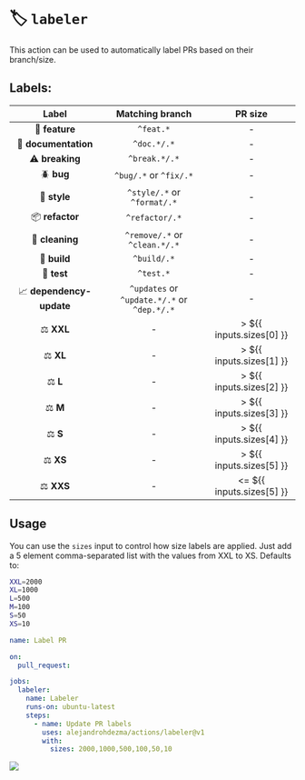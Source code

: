 # 🏷 `labeler`

This action can be used to automatically label PRs based on their branch/size.

## Labels:

| Label | Matching branch | PR size |
| :---: | :---: | :---: |
| :rocket: **feature** | `^feat.*` | - |
| :blue_book: **documentation** | `^doc.*/.*` | - |
| :warning: **breaking** | `^break.*/.*` | - |
| :beetle: **bug** | `^bug/.*` or `^fix/.*` | - |
| :lipstick: **style** | `^style/.*` or `^format/.*` | - |
| :package: **refactor** | `^refactor/.*` | - |
| :broom: **cleaning** | `^remove/.*` or `^clean.*/.*` | - |
| :wrench: **build** | `^build/.*` | - |
| :test_tube: **test** | `^test.*` | - |
| :chart_with_upwards_trend: **dependency-update** | `^updates` or `^update.*/.*` or `^dep.*/.*` | - |
| :balance_scale: **XXL** | - | > ${{ inputs.sizes[0] }} |
| :balance_scale: **XL** | - | > ${{ inputs.sizes[1] }} |
| :balance_scale: **L** | - | > ${{ inputs.sizes[2] }} |
| :balance_scale: **M** | - | > ${{ inputs.sizes[3] }} |
| :balance_scale: **S** | - | > ${{ inputs.sizes[4] }} |
| :balance_scale: **XS** | - | > ${{ inputs.sizes[5] }} |
| :balance_scale: **XXS** | - | <= ${{ inputs.sizes[5] }} |

## Usage

You can use the `sizes` input to control how size labels are applied. Just
add a 5 element comma-separated list with the values from XXL to XS. Defaults to:

```bash
XXL=2000
XL=1000
L=500
M=100
S=50
XS=10
```

```yaml
name: Label PR

on:
  pull_request:

jobs:
  labeler:
    name: Labeler
    runs-on: ubuntu-latest
    steps:
      - name: Update PR labels
        uses: alejandrohdezma/actions/labeler@v1
        with:
          sizes: 2000,1000,500,100,50,10
```

[![](https://img.shields.io/badge/Go%20back-gray?style=for-the-badge)](https://github.com/alejandrohdezma/actions)